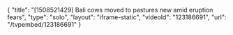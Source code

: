 {
    "title": "[1508521429] Bali cows moved to pastures new amid eruption fears",
    "type": "solo",
    "layout": "iframe-static",
    "videoId": "123186691",
    "url": "\/tvpembed\/123186691"
}
